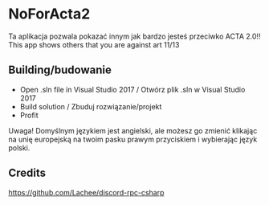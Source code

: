 # NoForActa2

Ta aplikacja pozwala pokazać innym jak bardzo jesteś przeciwko ACTA 2.0!!
This app shows others that you are against art 11/13

## Building/budowanie

* Open .sln file in Visual Studio 2017 / Otwórz plik .sln w Visual Studio 2017
* Build solution / Zbuduj rozwiązanie/projekt
* Profit

Uwaga! Domyślnym językiem jest angielski, ale możesz go zmienić klikając na unię europejską na twoim pasku prawym przyciskiem i wybierając język polski.

## Credits
https://github.com/Lachee/discord-rpc-csharp
